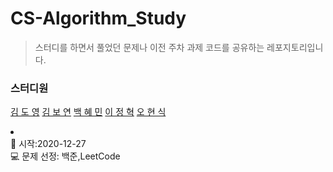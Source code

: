 # CS-Algorithm_Study
<blockquote>스터디를 하면서 풀었던 문제나 이전 주차 과제 코드를 공유하는 레포지토리입니다.</blockquote>

### 스터디원

[김 도 영](https://github.com/kimdy003) [김 보 연](https://github.com/bwowby) [백 혜 민](https://github.com/HyeminBaek)
[이 정 혁](https://github.com/wjdgurrj) [오 현 식](https://github.com/guppy-bluegrass)

<li>
<br> 📌 시작:2020-12-27 
<br> 💻 문제 선정: 백준,LeetCode
